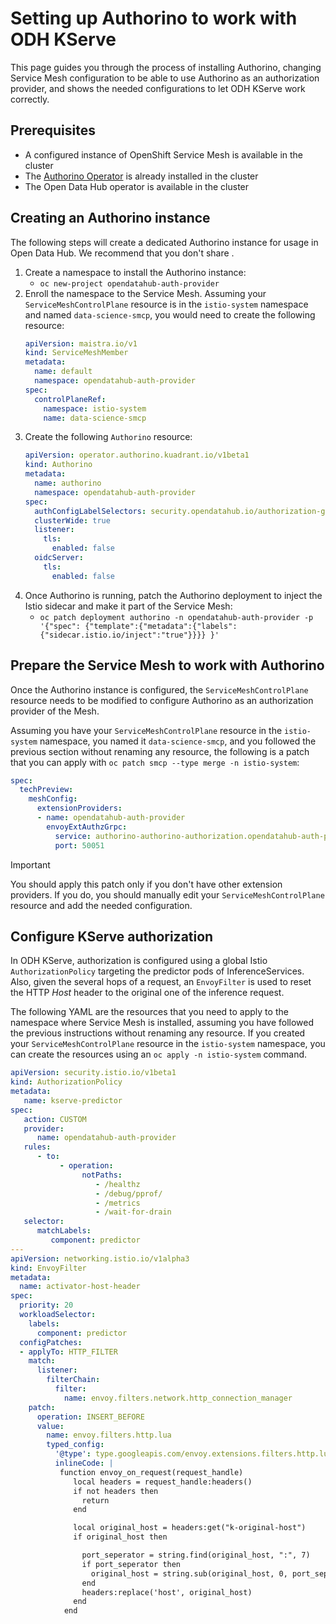 # Setting up Authorino to work with ODH KServe

This page guides you through the process of installing Authorino,
changing Service Mesh configuration to be able to use Authorino as an
authorization provider, and shows the needed configurations to let
ODH KServe work correctly.

## Prerequisites

* A configured instance of OpenShift Service Mesh is available in the cluster
* The [Authorino Operator](https://operatorhub.io/operator/authorino-operator) is already installed in the cluster
* The Open Data Hub operator is available in the cluster

## Creating an Authorino instance

The following steps will create a dedicated Authorino instance for usage in Open Data Hub.
We recommend that you don't share .

1. Create a namespace to install the Authorino instance:
    * `oc new-project opendatahub-auth-provider`
1. Enroll the namespace to the Service Mesh. Assuming your `ServiceMeshControlPlane` resource
   is in the `istio-system` namespace and named `data-science-smcp`, you would need to create
   the following resource:
    ```yaml
    apiVersion: maistra.io/v1
    kind: ServiceMeshMember
    metadata:
      name: default
      namespace: opendatahub-auth-provider
    spec:
      controlPlaneRef:
        namespace: istio-system
        name: data-science-smcp
    ```
1. Create the following `Authorino` resource:
    ```yaml
    apiVersion: operator.authorino.kuadrant.io/v1beta1
    kind: Authorino
    metadata:
      name: authorino
      namespace: opendatahub-auth-provider
    spec:
      authConfigLabelSelectors: security.opendatahub.io/authorization-group=default
      clusterWide: true
      listener:
        tls:
          enabled: false
      oidcServer:
        tls:
          enabled: false
    ```
1. Once Authorino is running, patch the Authorino deployment to inject the Istio
sidecar and make it part of the Service Mesh:
    * `oc patch deployment authorino -n opendatahub-auth-provider -p '{"spec": {"template":{"metadata":{"labels":{"sidecar.istio.io/inject":"true"}}}} }'`

## Prepare the Service Mesh to work with Authorino

Once the Authorino instance is configured, the `ServiceMeshControlPlane` resource
needs to be modified to configure Authorino as an authorization provider of the Mesh.

Assuming you have your `ServiceMeshControlPlane` resource in the `istio-system` namespace,
you named it `data-science-smcp`, and you followed the previous section without
renaming any resource, the following is a patch that you can apply with
`oc patch smcp --type merge -n istio-system`:

```yaml
spec:
  techPreview:
    meshConfig:
      extensionProviders:
      - name: opendatahub-auth-provider
        envoyExtAuthzGrpc:
          service: authorino-authorino-authorization.opendatahub-auth-provider.svc.cluster.local
          port: 50051
```

> [!IMPORTANT]
> You should apply this patch only if you don't have other extension providers. If you do,
> you should manually edit your `ServiceMeshControlPlane` resource and add the
> needed configuration.

## Configure KServe authorization

In ODH KServe, authorization is configured using a global Istio
`AuthorizationPolicy` targeting the predictor pods of InferenceServices. Also,
given the several hops of a request, an `EnvoyFilter` is used to reset the HTTP
_Host_ header to the original one of the inference request.

The following YAML are the resources that you need to apply to the namespace
where Service Mesh is installed, assuming you have followed the previous
instructions without renaming any resource. If you created your `ServiceMeshControlPlane`
resource in the `istio-system` namespace, you can create the resources using
an `oc apply -n istio-system` command.

```yaml
apiVersion: security.istio.io/v1beta1
kind: AuthorizationPolicy
metadata:
   name: kserve-predictor
spec:
   action: CUSTOM
   provider:
      name: opendatahub-auth-provider
   rules:
      - to:
           - operation:
                notPaths:
                   - /healthz
                   - /debug/pprof/
                   - /metrics
                   - /wait-for-drain
   selector:
      matchLabels:
         component: predictor
---
apiVersion: networking.istio.io/v1alpha3
kind: EnvoyFilter
metadata:
  name: activator-host-header
spec:
  priority: 20
  workloadSelector:
    labels:
      component: predictor
  configPatches:
  - applyTo: HTTP_FILTER
    match:
      listener:
        filterChain:
          filter:
            name: envoy.filters.network.http_connection_manager
    patch:
      operation: INSERT_BEFORE
      value:
        name: envoy.filters.http.lua
        typed_config:
          '@type': type.googleapis.com/envoy.extensions.filters.http.lua.v3.Lua
          inlineCode: |
           function envoy_on_request(request_handle)
              local headers = request_handle:headers()
              if not headers then
                return
              end

              local original_host = headers:get("k-original-host")
              if original_host then

                port_seperator = string.find(original_host, ":", 7)
                if port_seperator then
                  original_host = string.sub(original_host, 0, port_seperator-1)
                end
                headers:replace('host', original_host)
              end
            end
```
